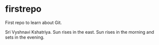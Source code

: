 # firstrepo
First repo to learn about Git.

Sri Vyshnavi Kshatriya. 
Sun rises in the east.
Sun rises in the morning and sets in the evening.